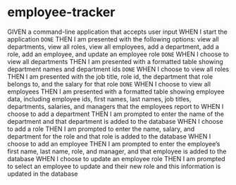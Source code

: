 # employee-tracker

GIVEN a command-line application that accepts user input
WHEN I start the application `DONE`
THEN I am presented with the following options: view all departments, view all roles, view all employees, add a department, add a role, add an employee, and update an employee role `DONE`
WHEN I choose to view all departments
THEN I am presented with a formatted table showing department names and department ids `DONE`
WHEN I choose to view all roles
THEN I am presented with the job title, role id, the department that role belongs to, and the salary for that role `DONE`
WHEN I choose to view all employees
THEN I am presented with a formatted table showing employee data, including employee ids, first names, last names, job titles, departments, salaries, and managers that the employees report to
WHEN I choose to add a department
THEN I am prompted to enter the name of the department and that department is added to the database
WHEN I choose to add a role
THEN I am prompted to enter the name, salary, and department for the role and that role is added to the database
WHEN I choose to add an employee
THEN I am prompted to enter the employee’s first name, last name, role, and manager, and that employee is added to the database
WHEN I choose to update an employee role
THEN I am prompted to select an employee to update and their new role and this information is updated in the database